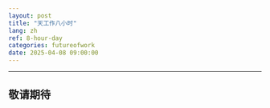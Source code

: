 ```yaml
---
layout: post
title: "天工作八小时"
lang: zh
ref: 8-hour-day
categories: futureofwork
date: 2025-04-08 09:00:00
---
```


***

## 敬请期待

